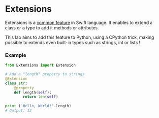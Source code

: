 # Extensions


Extensions is a [common feature](https://docs.swift.org/swift-book/documentation/the-swift-programming-language/extensions/) in Swift language. It enables to extend a class or a type to add it methods or attributes. 

This lab aims to add this feature to Python, using a CPython trick, making possible to extends even built-in types such as strings, int or lists !

### Example


```python
from Extensions import Extension

# Add a "length" property to strings
@Extension
class str:
	@property
	def length(self):
		return len(self)
		
print ('Hello, World!'.length)
# Output: 13
```